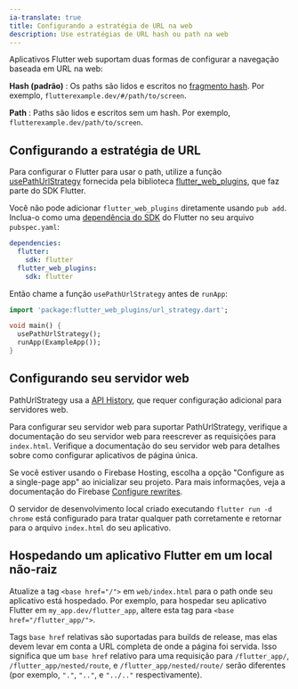 ```yaml
---
ia-translate: true
title: Configurando a estratégia de URL na web
description: Use estratégias de URL hash ou path na web
---
```


Aplicativos Flutter web suportam duas formas de configurar
a navegação baseada em URL na web:

**Hash (padrão)**
: Os paths são lidos e escritos no [fragmento hash][].
Por exemplo, `flutterexample.dev/#/path/to/screen`.

**Path**
: Paths são lidos e escritos sem um hash. Por exemplo,
`flutterexample.dev/path/to/screen`.

## Configurando a estratégia de URL

Para configurar o Flutter para usar o path, utilize a função
[usePathUrlStrategy][] fornecida pela biblioteca [flutter_web_plugins][],
que faz parte do SDK Flutter.

Você não pode adicionar `flutter_web_plugins` diretamente usando `pub add`.
Inclua-o como uma [dependência do SDK][] do Flutter no seu arquivo `pubspec.yaml`:

```yaml highlightLines=4-5
dependencies:
  flutter:
    sdk: flutter
  flutter_web_plugins:
    sdk: flutter
```

Então chame a função `usePathUrlStrategy` antes de `runApp`:

```dart highlightLines=4
import 'package:flutter_web_plugins/url_strategy.dart';

void main() {
  usePathUrlStrategy();
  runApp(ExampleApp());
}
```

[dependência do SDK]: {{site.dart-site}}/tools/pub/dependencies#sdk

## Configurando seu servidor web

PathUrlStrategy usa a [API History][], que requer configuração adicional
para servidores web.

Para configurar seu servidor web para suportar PathUrlStrategy, verifique a
documentação do seu servidor web para reescrever as requisições para `index.html`.
Verifique a documentação do seu servidor web para detalhes sobre como configurar
aplicativos de página única.

Se você estiver usando o Firebase Hosting, escolha a opção "Configure as a single-page app"
ao inicializar seu projeto. Para mais informações, veja a documentação do Firebase
[Configure rewrites][].

O servidor de desenvolvimento local criado executando `flutter run -d chrome`
está configurado para tratar qualquer path corretamente e retornar para o arquivo
`index.html` do seu aplicativo.

## Hospedando um aplicativo Flutter em um local não-raiz

Atualize a tag `<base href="/">` em `web/index.html`
para o path onde seu aplicativo está hospedado.
Por exemplo, para hospedar seu aplicativo Flutter em
`my_app.dev/flutter_app`, altere esta tag para `<base href="/flutter_app/">`.

Tags `base href` relativas são suportadas para builds de release, mas elas devem
levar em conta a URL completa de onde a página foi servida.
Isso significa que um `base href` relativo para uma requisição para
`/flutter_app/`, `/flutter_app/nested/route`, e `/flutter_app/nested/route/`
serão diferentes (por exemplo, `"."`, `".."`, e `"../.."` respectivamente).

[fragmento hash]: https://en.wikipedia.org/wiki/Uniform_Resource_Locator#Syntax
[`HashUrlStrategy`]: {{site.api}}/flutter/flutter_web_plugins/HashUrlStrategy-class.html
[`PathUrlStrategy`]: {{site.api}}/flutter/flutter_web_plugins/PathUrlStrategy-class.html
[`setUrlStrategy`]: {{site.api}}/flutter/flutter_web_plugins/setUrlStrategy.html
[`url_strategy`]: {{site.pub-pkg}}/url_strategy
[usePathUrlStrategy]: {{site.api}}/flutter/flutter_web_plugins/usePathUrlStrategy.html
[flutter_web_plugins]: {{site.api}}/flutter/flutter_web_plugins/flutter_web_plugins-library.html
[API History]: https://developer.mozilla.org/en-US/docs/Web/API/History_API
[Configure rewrites]: {{site.firebase}}/docs/hosting/full-config#rewrites
